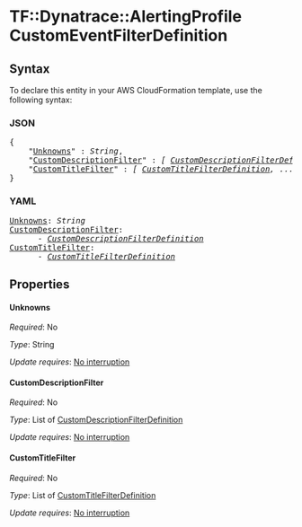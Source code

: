 # TF::Dynatrace::AlertingProfile CustomEventFilterDefinition

## Syntax

To declare this entity in your AWS CloudFormation template, use the following syntax:

### JSON

<pre>
{
    "<a href="#unknowns" title="Unknowns">Unknowns</a>" : <i>String</i>,
    "<a href="#customdescriptionfilter" title="CustomDescriptionFilter">CustomDescriptionFilter</a>" : <i>[ <a href="customdescriptionfilterdefinition.md">CustomDescriptionFilterDefinition</a>, ... ]</i>,
    "<a href="#customtitlefilter" title="CustomTitleFilter">CustomTitleFilter</a>" : <i>[ <a href="customtitlefilterdefinition.md">CustomTitleFilterDefinition</a>, ... ]</i>
}
</pre>

### YAML

<pre>
<a href="#unknowns" title="Unknowns">Unknowns</a>: <i>String</i>
<a href="#customdescriptionfilter" title="CustomDescriptionFilter">CustomDescriptionFilter</a>: <i>
      - <a href="customdescriptionfilterdefinition.md">CustomDescriptionFilterDefinition</a></i>
<a href="#customtitlefilter" title="CustomTitleFilter">CustomTitleFilter</a>: <i>
      - <a href="customtitlefilterdefinition.md">CustomTitleFilterDefinition</a></i>
</pre>

## Properties

#### Unknowns

_Required_: No

_Type_: String

_Update requires_: [No interruption](https://docs.aws.amazon.com/AWSCloudFormation/latest/UserGuide/using-cfn-updating-stacks-update-behaviors.html#update-no-interrupt)

#### CustomDescriptionFilter

_Required_: No

_Type_: List of <a href="customdescriptionfilterdefinition.md">CustomDescriptionFilterDefinition</a>

_Update requires_: [No interruption](https://docs.aws.amazon.com/AWSCloudFormation/latest/UserGuide/using-cfn-updating-stacks-update-behaviors.html#update-no-interrupt)

#### CustomTitleFilter

_Required_: No

_Type_: List of <a href="customtitlefilterdefinition.md">CustomTitleFilterDefinition</a>

_Update requires_: [No interruption](https://docs.aws.amazon.com/AWSCloudFormation/latest/UserGuide/using-cfn-updating-stacks-update-behaviors.html#update-no-interrupt)

